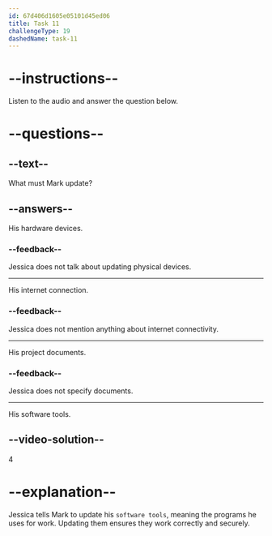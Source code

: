 ```yaml
---
id: 67d406d1605e05101d45ed06
title: Task 11
challengeType: 19
dashedName: task-11
---
```


<!-- (Audio) Jessica: First, you must update your software tools to the latest versions. -->

# --instructions--

Listen to the audio and answer the question below.

# --questions--

## --text--

What must Mark update?

## --answers--

His hardware devices.

### --feedback--

Jessica does not talk about updating physical devices.

---

His internet connection.

### --feedback--

Jessica does not mention anything about internet connectivity.

---

His project documents.

### --feedback--

Jessica does not specify documents.

---

His software tools.

## --video-solution--

4

# --explanation--

Jessica tells Mark to update his `software tools`, meaning the programs he uses for work. Updating them ensures they work correctly and securely.
